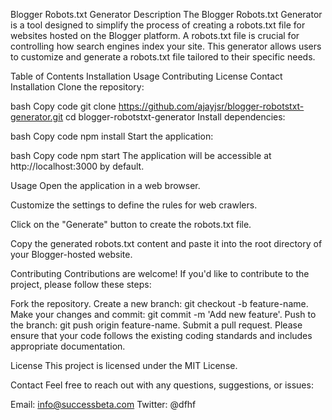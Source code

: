 Blogger Robots.txt Generator
Description
The Blogger Robots.txt Generator is a tool designed to simplify the process of creating a robots.txt file for websites hosted on the Blogger platform. A robots.txt file is crucial for controlling how search engines index your site. This generator allows users to customize and generate a robots.txt file tailored to their specific needs.

Table of Contents
Installation
Usage
Contributing
License
Contact
Installation
Clone the repository:

bash
Copy code
git clone https://github.com/ajayjsr/blogger-robotstxt-generator.git
cd blogger-robotstxt-generator
Install dependencies:

bash
Copy code
npm install
Start the application:

bash
Copy code
npm start
The application will be accessible at http://localhost:3000 by default.

Usage
Open the application in a web browser.

Customize the settings to define the rules for web crawlers.

Click on the "Generate" button to create the robots.txt file.

Copy the generated robots.txt content and paste it into the root directory of your Blogger-hosted website.

Contributing
Contributions are welcome! If you'd like to contribute to the project, please follow these steps:

Fork the repository.
Create a new branch: git checkout -b feature-name.
Make your changes and commit: git commit -m 'Add new feature'.
Push to the branch: git push origin feature-name.
Submit a pull request.
Please ensure that your code follows the existing coding standards and includes appropriate documentation.

License
This project is licensed under the MIT License.

Contact
Feel free to reach out with any questions, suggestions, or issues:

Email: info@successbeta.com
Twitter: @dfhf
